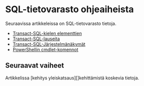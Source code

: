 <properties
   pageTitle="SQL-tietovarasto ohjeaiheista | Microsoft Azure"
   description="Viittaus sisällön SQL-tietovarasto linkit."
   services="sql-data-warehouse"
   documentationCenter="NA"
   authors="barbkess"
   manager="jhubbard"
   editor=""/>

<tags
   ms.service="sql-data-warehouse"
   ms.devlang="NA"
   ms.topic="article"
   ms.tgt_pltfrm="NA"
   ms.workload="data-services"
   ms.date="08/08/2016"
   ms.author="barbkess;sonyama"/>

# <a name="reference-topics-for-sql-data-warehouse"></a>SQL-tietovarasto ohjeaiheista

Seuraavissa artikkeleissa on SQL-tietovarasto tietoja.

- [Transact-SQL-kielen elementtien][]
- [Transact-SQL-lauseita][]
- [Transact-SQL-Järjestelmänäkymät][]
- [PowerShellin cmdlet-komennot][]



## <a name="next-steps"></a>Seuraavat vaiheet
Artikkelissa [kehitys yleiskatsaus][]kehittämistä koskevia tietoja.

<!--Image references-->

<!--Article references-->
[kehittäminen yleiskatsaus]: sql-data-warehouse-overview-develop.md
[Transact-SQL-kielen elementtien]: sql-data-warehouse-reference-tsql-language-elements.md
[Transact-SQL-lauseita]: sql-data-warehouse-reference-tsql-statements.md
[Transact-SQL-Järjestelmänäkymät]: sql-data-warehouse-reference-tsql-system-views.md
[PowerShellin cmdlet-komennot]: sql-data-warehouse-reference-powershell-cmdlets.md


<!--MSDN references-->
